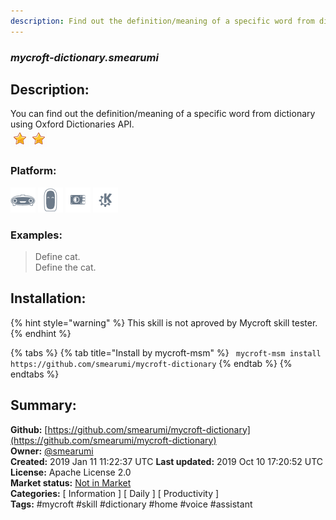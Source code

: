 ```yaml
---
description: Find out the definition/meaning of a specific word from dictionary
---
```


### _mycroft-dictionary.smearumi_  
## Description:  
You can find out the definition/meaning of a specific word from dictionary using Oxford Dictionaries API.  
![](../.gitbook/assets/star.png)![](../.gitbook/assets/star.png)  
### Platform:  
 ![Mark I](../.gitbook/assets/mark-1-icon.png)  ![Mark II](../.gitbook/assets/mark-2-icon.png)  ![Picroft](../.gitbook/assets/picroft-icon.png)  ![plasmoid](../.gitbook/assets/kde.png)   
### Examples:  
> Define cat.  
> Define the cat.  
  
## Installation:  
{% hint style="warning" %}
This skill is not aproved by Mycroft skill tester.
{% endhint %}
    
{% tabs %}
{% tab title="Install by mycroft-msm" %}
``` mycroft-msm install https://github.com/smearumi/mycroft-dictionary```
{% endtab %}
  {% endtabs %}
    
## Summary:  
**Github:** [https://github.com/smearumi/mycroft-dictionary](https://github.com/smearumi/mycroft-dictionary)  
**Owner:** [@smearumi](https://github.com/smearumi)  
**Created:** 2019 Jan 11 11:22:37 UTC  **Last updated:** 2019 Oct 10 17:20:52 UTC  
**License:** Apache License 2.0  
**Market status:** [Not in Market](https://market.mycroft.ai/skill/)  
**Categories:** [ Information ] [ Daily ] [ Productivity ]   
**Tags:** \#mycroft \#skill \#dictionary \#home \#voice \#assistant   

